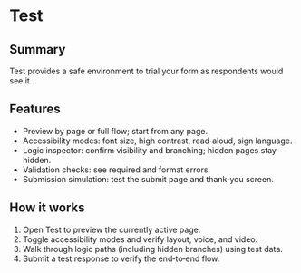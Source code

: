 # Test

## Summary

Test provides a safe environment to trial your form as respondents would see it.

## Features

- Preview by page or full flow; start from any page.
- Accessibility modes: font size, high contrast, read‑aloud, sign language.
- Logic inspector: confirm visibility and branching; hidden pages stay hidden.
- Validation checks: see required and format errors.
- Submission simulation: test the submit page and thank‑you screen.

## How it works

1) Open Test to preview the currently active page.
2) Toggle accessibility modes and verify layout, voice, and video.
3) Walk through logic paths (including hidden branches) using test data.
4) Submit a test response to verify the end‑to‑end flow.
